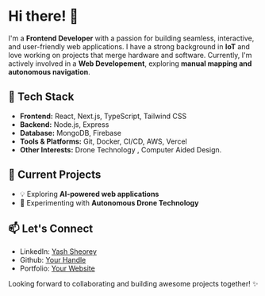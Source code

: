 # Hi there! 👋

I'm a **Frontend Developer** with a passion for building seamless, interactive, and user-friendly web applications. I have a strong background in **IoT** and love working on projects that merge hardware and software. Currently, I'm actively involved in a **Web Developement**, exploring **manual mapping and autonomous navigation**.

## 🔧 Tech Stack
- **Frontend:** React, Next.js, TypeScript, Tailwind CSS
- **Backend:** Node.js, Express
- **Database:** MongoDB, Firebase
- **Tools & Platforms:** Git, Docker, CI/CD, AWS, Vercel
- **Other Interests:** Drone Technology , Computer Aided Design.

## 🚀 Current Projects
- 💡 Exploring **AI-powered web applications**
- 🔧 Experimenting with **Autonomous Drone Technology**

## 📫 Let's Connect
- LinkedIn: [Yash  Sheorey]([#](https://www.linkedin.com/in/yash-sheorey-94661b28b/))
- Github: [Your Handle](https://github.com/Flashl3opard)
- Portfolio: [Your Website](#)

Looking forward to collaborating and building awesome projects together! ✨
